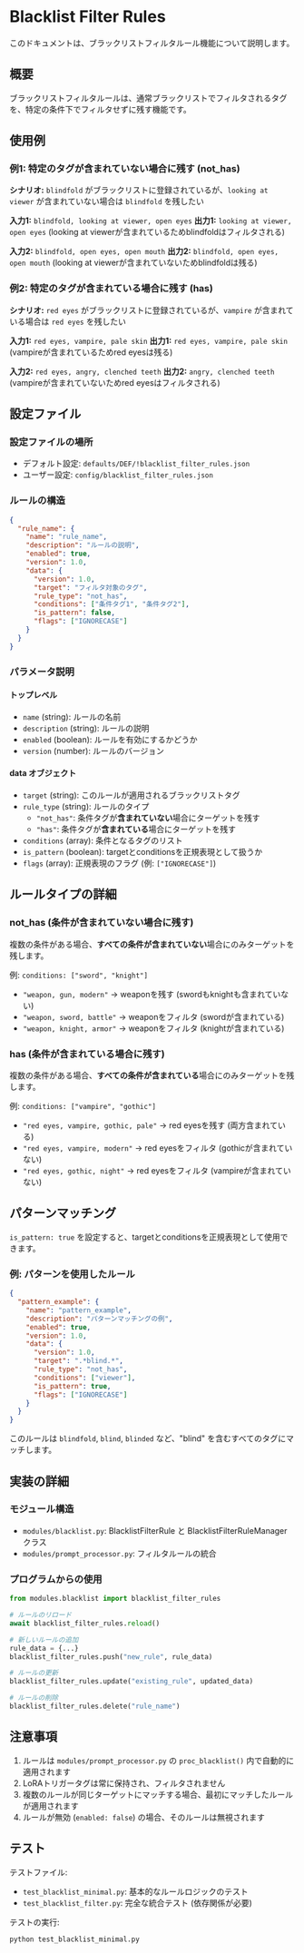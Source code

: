 # Blacklist Filter Rules

このドキュメントは、ブラックリストフィルタルール機能について説明します。

## 概要

ブラックリストフィルタルールは、通常ブラックリストでフィルタされるタグを、特定の条件下でフィルタせずに残す機能です。

## 使用例

### 例1: 特定のタグが含まれていない場合に残す (not_has)

**シナリオ:** `blindfold` がブラックリストに登録されているが、`looking at viewer` が含まれていない場合は `blindfold` を残したい

**入力1:** `blindfold, looking at viewer, open eyes`
**出力1:** `looking at viewer, open eyes` (looking at viewerが含まれているためblindfoldはフィルタされる)

**入力2:** `blindfold, open eyes, open mouth`
**出力2:** `blindfold, open eyes, open mouth` (looking at viewerが含まれていないためblindfoldは残る)

### 例2: 特定のタグが含まれている場合に残す (has)

**シナリオ:** `red eyes` がブラックリストに登録されているが、`vampire` が含まれている場合は `red eyes` を残したい

**入力1:** `red eyes, vampire, pale skin`
**出力1:** `red eyes, vampire, pale skin` (vampireが含まれているためred eyesは残る)

**入力2:** `red eyes, angry, clenched teeth`
**出力2:** `angry, clenched teeth` (vampireが含まれていないためred eyesはフィルタされる)

## 設定ファイル

### 設定ファイルの場所

- デフォルト設定: `defaults/DEF/!blacklist_filter_rules.json`
- ユーザー設定: `config/blacklist_filter_rules.json`

### ルールの構造

```json
{
  "rule_name": {
    "name": "rule_name",
    "description": "ルールの説明",
    "enabled": true,
    "version": 1.0,
    "data": {
      "version": 1.0,
      "target": "フィルタ対象のタグ",
      "rule_type": "not_has",
      "conditions": ["条件タグ1", "条件タグ2"],
      "is_pattern": false,
      "flags": ["IGNORECASE"]
    }
  }
}
```

### パラメータ説明

#### トップレベル
- `name` (string): ルールの名前
- `description` (string): ルールの説明
- `enabled` (boolean): ルールを有効にするかどうか
- `version` (number): ルールのバージョン

#### data オブジェクト
- `target` (string): このルールが適用されるブラックリストタグ
- `rule_type` (string): ルールのタイプ
  - `"not_has"`: 条件タグが**含まれていない**場合にターゲットを残す
  - `"has"`: 条件タグが**含まれている**場合にターゲットを残す
- `conditions` (array): 条件となるタグのリスト
- `is_pattern` (boolean): targetとconditionsを正規表現として扱うか
- `flags` (array): 正規表現のフラグ (例: `["IGNORECASE"]`)

## ルールタイプの詳細

### not_has (条件が含まれていない場合に残す)

複数の条件がある場合、**すべての条件が含まれていない**場合にのみターゲットを残します。

例: `conditions: ["sword", "knight"]`
- `"weapon, gun, modern"` → weaponを残す (swordもknightも含まれていない)
- `"weapon, sword, battle"` → weaponをフィルタ (swordが含まれている)
- `"weapon, knight, armor"` → weaponをフィルタ (knightが含まれている)

### has (条件が含まれている場合に残す)

複数の条件がある場合、**すべての条件が含まれている**場合にのみターゲットを残します。

例: `conditions: ["vampire", "gothic"]`
- `"red eyes, vampire, gothic, pale"` → red eyesを残す (両方含まれている)
- `"red eyes, vampire, modern"` → red eyesをフィルタ (gothicが含まれていない)
- `"red eyes, gothic, night"` → red eyesをフィルタ (vampireが含まれていない)

## パターンマッチング

`is_pattern: true` を設定すると、targetとconditionsを正規表現として使用できます。

### 例: パターンを使用したルール

```json
{
  "pattern_example": {
    "name": "pattern_example",
    "description": "パターンマッチングの例",
    "enabled": true,
    "version": 1.0,
    "data": {
      "version": 1.0,
      "target": ".*blind.*",
      "rule_type": "not_has",
      "conditions": ["viewer"],
      "is_pattern": true,
      "flags": ["IGNORECASE"]
    }
  }
}
```

このルールは `blindfold`, `blind`, `blinded` など、"blind" を含むすべてのタグにマッチします。

## 実装の詳細

### モジュール構造

- `modules/blacklist.py`: BlacklistFilterRule と BlacklistFilterRuleManager クラス
- `modules/prompt_processor.py`: フィルタルールの統合

### プログラムからの使用

```python
from modules.blacklist import blacklist_filter_rules

# ルールのリロード
await blacklist_filter_rules.reload()

# 新しいルールの追加
rule_data = {...}
blacklist_filter_rules.push("new_rule", rule_data)

# ルールの更新
blacklist_filter_rules.update("existing_rule", updated_data)

# ルールの削除
blacklist_filter_rules.delete("rule_name")
```

## 注意事項

1. ルールは `modules/prompt_processor.py` の `proc_blacklist()` 内で自動的に適用されます
2. LoRAトリガータグは常に保持され、フィルタされません
3. 複数のルールが同じターゲットにマッチする場合、最初にマッチしたルールが適用されます
4. ルールが無効 (`enabled: false`) の場合、そのルールは無視されます

## テスト

テストファイル:
- `test_blacklist_minimal.py`: 基本的なルールロジックのテスト
- `test_blacklist_filter.py`: 完全な統合テスト (依存関係が必要)

テストの実行:
```bash
python test_blacklist_minimal.py
```
